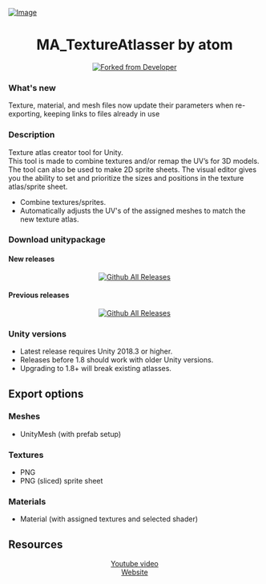 [![Image](https://maxartz15.com/wp-content/uploads/2020/04/MA_TextureAtlas2.png)](https://maxartz15.com/wp-content/uploads/2020/04/MA_TextureAtlas2.png)
<div align="center">

# MA_TextureAtlasser by atom
[![Forked from Developer](https://img.shields.io/badge/Forked_from-Developer-blue)](https://github.com/maxartz15/MA_TextureAtlasser)

</div>

### What's new
Texture, material, and mesh files now update their parameters when re-exporting, keeping links to files already in use

### Description
Texture atlas creator tool for Unity. <br> This tool is made to combine textures and/or remap the UV’s for 3D models. The tool can also be used to make 2D sprite sheets. The visual editor gives you the ability to set and prioritize the sizes and positions in the texture atlas/sprite sheet.
- Combine textures/sprites.
- Automatically adjusts the UV's of the assigned meshes to match the new texture atlas.

### Download unitypackage
#### New releases
<div align="center">

[![Github All Releases](https://img.shields.io/github/downloads/at0m-gmng/MA_TextureAtlasser-by-atom/total.svg)](https://github.com/at0m-gmng/MA_TextureAtlasser-by-atom/releases) 

</div>

#### Previous releases

<div align="center">

[![Github All Releases](https://img.shields.io/github/downloads/maxartz15/MA_TextureAtlasser/total.svg)](https://github.com/maxartz15/MA_TextureAtlasser/releases) 

</div>

### Unity versions
- Latest release requires Unity 2018.3 or higher.
- Releases before 1.8 should work with older Unity versions.
- Upgrading to 1.8+ will break existing atlasses.

## Export options
### Meshes
- UnityMesh (with prefab setup)
### Textures
- PNG
- PNG (sliced) sprite sheet
### Materials
- Material (with assigned textures and selected shader)

## Resources
<div align="center">

[Youtube video](https://youtu.be/PBRKlopkZP0) <br>
[Website](https://maxartz15.com/ma_textureatlas/)

</div>
